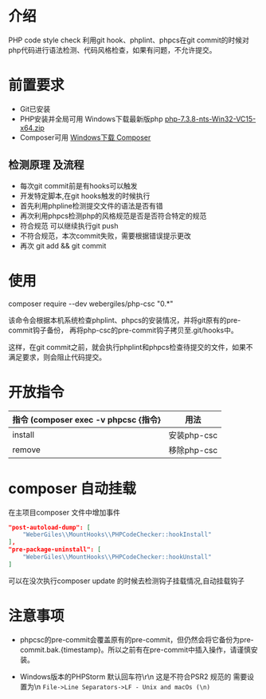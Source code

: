 # 介绍

PHP code style check 利用git hook、phplint、phpcs在git commit的时候对php代码进行语法检测、代码风格检查，如果有问题，不允许提交。

# 前置要求
 - Git已安装
 - PHP安装并全局可用 Windows下载最新版php [php-7.3.8-nts-Win32-VC15-x64.zip](https://windows.php.net/downloads/releases/php-7.3.8-nts-Win32-VC15-x64.zip)
 - Composer可用 [Windows下载 Composer](https://getcomposer.org/Composer-Setup.exe)

## 检测原理 及流程
- 每次git commit前是有hooks可以触发
- 开发特定脚本,在git hooks触发的时候执行
- 首先利用phpline检测提交文件的语法是否有错
- 再次利用phpcs检测php的风格规范是否是否符合特定的规范
- 符合规范 可以继续执行git push
- 不符合规范，本次commit失败，需要根据错误提示更改 
- 再次 git add && git commit

# 使用
composer require --dev webergiles/php-csc "0.*"

该命令会根据本机系统检查phplint、phpcs的安装情况，并将git原有的pre-commit钩子备份，
再将php-csc的pre-commit钩子拷贝至.git/hooks中。

这样，在git commit之前，就会执行phplint和phpcs检查待提交的文件，如果不满足要求，则会阻止代码提交。

# 开放指令

指令 (composer exec -v phpcsc {指令} | 用法
--- | --- |
install |	安装php-csc
remove  |	移除php-csc

# composer 自动挂载
在主项目composer 文件中增加事件
```json
"post-autoload-dump": [
    "WeberGiles\\MountHooks\\PHPCodeChecker::hookInstall"
],
"pre-package-uninstall": [
    "WeberGiles\\MountHooks\\PHPCodeChecker::hookUnstall"
]
```
可以在没次执行composer update 的时候去检测钩子挂载情况,自动挂载钩子

# 注意事项
- phpcsc的pre-commit会覆盖原有的pre-commit，但仍然会将它备份为pre-commit.bak.{timestamp}。所以之前有在pre-commit中插入操作，请谨慎安装。

- Windows版本的PHPStorm 默认回车符\r\n 这是不符合PSR2 规范的 需要设置为\n 
`File->Line Separators->LF - Unix and macOs (\n)`
